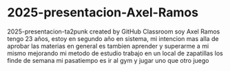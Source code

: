 # 2025-presentacion-Axel-Ramos
2025-presentacion-ta2punk created by GitHub Classroom
soy Axel Ramos tengo 23 años, estoy en segundo año en sistema, mi intencion mas alla de aprobar las materias en general es tambien aprender y superarme a mi mismo mejorando mi metodo de estudio
trabajo en un local de zapatillas los finde de semana
mi pasatiempo es ir al gym y jugar uno que otro juego 
